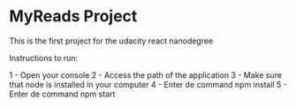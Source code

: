 # MyReads Project

This is the first project for the udacity react nanodegree

Instructions to run:

1 - Open your console
2 - Access the path of the application
3 - Make sure that node is installed in your computer
4 - Enter de command npm install
5 - Enter de command npm start